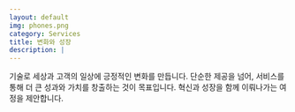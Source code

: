 ```yaml
---
layout: default
img: phones.png
category: Services
title: 변화와 성장
description: |
---
```

기술로 세상과 고객의 일상에 긍정적인 변화를 만듭니다. 단순한 제공을 넘어, 서비스를 통해 더 큰 성과와 가치를 창출하는 것이 목표입니다. 혁신과 성장을 함께 이뤄나가는 여정을 제안합니다.